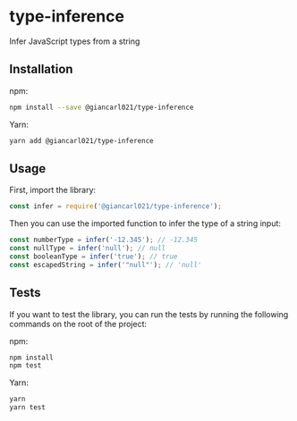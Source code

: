# type-inference

Infer JavaScript types from a string


## Installation

npm:

```bash
npm install --save @giancarl021/type-inference
```

Yarn:

```bash
yarn add @giancarl021/type-inference
```

## Usage

First, import the library:

```javascript
const infer = require('@giancarl021/type-inference');
```

Then you can use the imported function to infer the type of a string input:

```javascript
const numberType = infer('-12.345'); // -12.345
const nullType = infer('null'); // null
const booleanType = infer('true'); // true
const escapedString = infer('"null"'); // 'null'
```

## Tests

If you want to test the library, you can run the tests by running the following commands on the root of the project:

npm:
```bash
npm install
npm test
```

Yarn:
```bash
yarn
yarn test
```